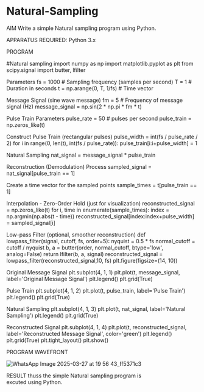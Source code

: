 # Natural-Sampling

AIM Write a simple Natural sampling program using Python.

APPARATUS REQUIRED: Python 3.x

PROGRAM

#Natural sampling import numpy as np import matplotlib.pyplot as plt from scipy.signal import butter, lfilter

Parameters
fs = 1000 # Sampling frequency (samples per second) T = 1 # Duration in seconds t = np.arange(0, T, 1/fs) # Time vector

Message Signal (sine wave message)
fm = 5 # Frequency of message signal (Hz) message_signal = np.sin(2 * np.pi * fm * t)

Pulse Train Parameters
pulse_rate = 50 # pulses per second pulse_train = np.zeros_like(t)

Construct Pulse Train (rectangular pulses)
pulse_width = int(fs / pulse_rate / 2) for i in range(0, len(t), int(fs / pulse_rate)): pulse_train[i:i+pulse_width] = 1

Natural Sampling
nat_signal = message_signal * pulse_train

Reconstruction (Demodulation) Process
sampled_signal = nat_signal[pulse_train == 1]

Create a time vector for the sampled points
sample_times = t[pulse_train == 1]

Interpolation - Zero-Order Hold (just for visualization)
reconstructed_signal = np.zeros_like(t) for i, time in enumerate(sample_times): index = np.argmin(np.abs(t - time)) reconstructed_signal[index:index+pulse_width] = sampled_signal[i]

Low-pass Filter (optional, smoother reconstruction)
def lowpass_filter(signal, cutoff, fs, order=5): nyquist = 0.5 * fs normal_cutoff = cutoff / nyquist b, a = butter(order, normal_cutoff, btype='low', analog=False) return lfilter(b, a, signal) reconstructed_signal = lowpass_filter(reconstructed_signal,10, fs) plt.figure(figsize=(14, 10))

Original Message Signal
plt.subplot(4, 1, 1) plt.plot(t, message_signal, label='Original Message Signal') plt.legend() plt.grid(True)

Pulse Train
plt.subplot(4, 1, 2) plt.plot(t, pulse_train, label='Pulse Train') plt.legend() plt.grid(True)

Natural Sampling
plt.subplot(4, 1, 3) plt.plot(t, nat_signal, label='Natural Sampling') plt.legend() plt.grid(True)

Reconstructed Signal
plt.subplot(4, 1, 4) plt.plot(t, reconstructed_signal, label='Reconstructed Message Signal', color='green') plt.legend() plt.grid(True) plt.tight_layout() plt.show()

PROGRAM WAVEFRONT

![WhatsApp Image 2025-03-27 at 19 56 43_ff5371c3](https://github.com/user-attachments/assets/2c20b2c3-61b0-4799-93ef-b8996bb6e0ec)


RESULT 
thuss the simple Natural sampling program is excuted using Python.
